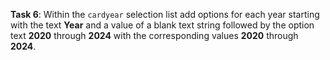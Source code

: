 **Task 6**: Within the `cardyear` selection list add options for each year starting with the text **Year** and a value of a blank text string followed by the option text **2020** through **2024** with the corresponding values **2020** through **2024**.
